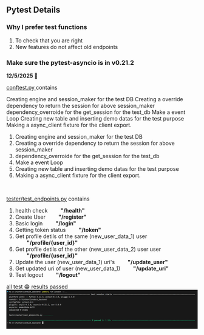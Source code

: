 ## Pytest Details

### Why I prefer test functions

1. To check that you are right
2. New features do not affect old endpoints

### Make sure the pytest-asyncio is in  v0.21.2


<b> 12/5/2025 🧪</b> 


<a href="./conftest.py"> conftest.py </a> contains 
    
Creating engine and session_maker for the test DB
Creating a override dependency to return the session for above session_maker
dependency_overroide for the get_session for the test_db
Make a event Loop
Creating new table and inserting demo datas for the test purpose
Making a async_client fixture for the client export.

<ol>
    <li>Creating engine and session_maker for the test DB</li>
    <li>Creating a override dependency to return the session for above session_maker</li>
    <li>dependency_overroide for the get_session for the test_db</li>
    <li>Make a event Loop</li>
    <li>Creating new table and inserting demo datas for the test purpose</li>
    <li>Making a async_client fixture for the client export.</li>
</ol>

<br/>

<a href="./tester/test_endpoints.py">tester/test_endpoints.py</a> contains

<ol>
    <li>health check <b style="padding-left:30px;"> "/health"</b></li>
    <li>Create User <b style="padding-left:30px;"> "/register"</b></li>
    <li>Basic login <b style="padding-left:30px;"> "/login"</b></li>
    <li>Getting token status <b style="padding-left:30px;"> "/token"</b></li>
    <li>Get profile detils of the same (new_user_data_1) user  <b style="padding-left:30px;"> "/profile/{user_id}"</b></li>  
    <li>Get profile detils of the other (new_user_data_2) user user <b style="padding-left:30px;"> "/profile/{user_id}"</b></li>
    <li>Update the user (new_user_data_1) uri's <b style="padding-left:30px;"> "/update_user"</b></li>
    <li>Get updated uri of user (new_user_data_1) <b style="padding-left:30px;"> "/update_uri"</b></li>
    <li>Test logout<b style="padding-left:30px;"> "/logout"</b></li>
</ol>

all test 😁 results passed
<img src="./../Assets/test_results/2024-05-13 004306.png" alt="test_on_2025-05-13"/>


